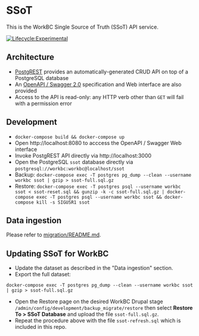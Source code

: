 SSoT
====

This is the WorkBC Single Source of Truth (SSoT) API service.

[![Lifecycle:Experimental](https://img.shields.io/badge/Lifecycle-Experimental-339999)](https://github.com/bcgov/workbc-ssot)

## Architecture
- [PostgREST](https://postgrest.org/en/stable/) provides an automatically-generated CRUD API on top of a PostgreSQL database
- An [OpenAPI / Swagger 2.0](https://swagger.io/resources/open-api/) specification and Web interface are also provided
- Access to the API is read-only: any HTTP verb other than `GET` will fail with a permission error

## Development
- `docker-compose build && docker-compose up`
- Open http://localhost:8080 to acccess the OpenAPI / Swagger Web interface
- Invoke PostgREST API directly via http://localhost:3000
- Open the PostgreSQL `ssot` database directly via `postgresql://workbc:workbc@localhost/ssot`
- Backup: `docker-compose exec -T postgres pg_dump --clean --username workbc ssot | gzip > ssot-full.sql.gz`
- Restore: `docker-compose exec -T postgres psql --username workbc ssot < ssot-reset.sql && gunzip -k -c ssot-full.sql.gz | docker-compose exec -T postgres psql --username workbc ssot && docker-compose kill -s SIGUSR1 ssot`

## Data ingestion
Please refer to [migration/README.md](migration#readme).

## Updating SSoT for WorkBC
- Update the dataset as described in the "Data ingestion" section.
- Export the full dataset:
```
docker-compose exec -T postgres pg_dump --clean --username workbc ssot | gzip > ssot-full.sql.gz
```
- Open the Restore page on the desired WorkBC Drupal stage `/admin/config/development/backup_migrate/restore` then select **Restore To > SSoT Database** and upload the file `ssot-full.sql.gz`.
- Repeat the procedure above with the file `ssot-refresh.sql` which is included in this repo.
